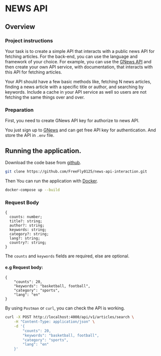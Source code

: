 # NEWS API

## Overview

### Project instructions

Your task is to create a simple API that interacts with a public news API for fetching articles. For the back-end, you can use the language and framework of your choice. For example, you can use the [GNews API](https://gnews.io) and then create your own API service, with documentation, that interacts with this API for fetching articles.

Your API should have a few basic methods like, fetching N news articles, finding a news article with a specific title or author, and searching by keywords. Include a cache in your API service as well so users are not fetching the same things over and over.

### Preparation

First, you need to create GNews API key for authorize to news API.

You just sign up to [GNews](https://gnews.io) and can get free API key for authentication. And store the API in `.env` file.

## Running the application.

Download the code base from [github](https://github.com/FreeFly0125/news-api-interaction.git).

```bash
git clone https://github.com/FreeFly0125/news-api-interaction.git
```

Then You can run the application with [Docker](https://docker.com).

```bash
docker-compose up --build
```

### Request Body

```
{
  counts: number;
  title?: string;
  author?: string;
  keywords: string;
  category?: string;
  lang?: string;
  country?: string;
}
```

The `counts` and `keywords` fields are required, else are optional.

#### e.g Request body:

```
{
    "counts": 20,
    "keywords": "basketball, football",
    "category": "sports",
    "lang": "en"
}
```

By using `Postman` or `curl`, you can check the API is working.

```bash
curl -X POST http://localhost:4000/api/v1/articles/search \
    -H "Content-Type: application/json" \
    -d '{
        "counts": 20,
        "keywords": "basketball, football",
        "category": "sports",
        "lang": "en"
    }'

```
